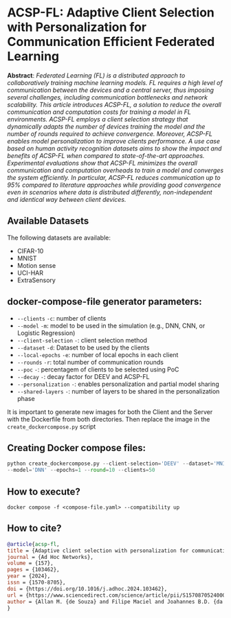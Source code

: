 # ACSP-FL: Adaptive Client Selection with Personalization for Communication Efficient Federated Learning

**Abstract**: *Federated Learning (FL) is a distributed approach to collaboratively training machine learning models. FL requires a high level of communication between the devices and a central server, thus imposing several challenges, including communication bottlenecks and network scalability. This article introduces ACSP-FL, a solution to reduce the overall communication and computation costs for training a model in FL environments. ACSP-FL employs a client selection strategy that dynamically adapts the number of devices training the model and the number of rounds required to achieve convergence. Moreover, ACSP-FL enables model personalization to improve clients performance. A use case based on human activity recognition datasets aims to show the impact and benefits of ACSP-FL when compared to state-of-the-art approaches. Experimental evaluations show that ACSP-FL minimizes the overall communication and computation overheads to train a model and converges the system efficiently. In particular, ACSP-FL reduces communication up to 95% compared to literature approaches while providing good convergence even in scenarios where data is distributed differently, non-independent and identical way between client devices.*

## Available Datasets

The following datasets are available:
- CIFAR-10
- MNIST
- Motion sense
- UCI-HAR
- ExtraSensory

## docker-compose-file generator parameters:
- `--clients` `-c`: number of clients
- `--model` `-m`: model to be used in the simulation (e.g., DNN, CNN, or Logistic Regression)
- `--client-selection` `-`: client selection method 
- `--dataset` `-d`: Dataset to be used by the clients
- `--local-epochs` `-e`:  number of local epochs in each client
- `--rounds` `-r`: total number of communication rounds
- `--poc` `-`: percentagem of clients to be selected using PoC 
- `--decay` `-`: decay factor for DEEV and ACSP-FL
- `--personalization` `-`: enables personalization and partial model sharing
- `--shared-layers` `-`: number of layers to be shared in the personalization phase

It is important to generate new images for both the Client and the Server with the Dockerfile from both directories. Then replace the image in the `create_dockercompose.py` script

## Creating Docker compose files:
```python
python create_dockercompose.py --client-selection='DEEV' --dataset='MNIST' 
--model='DNN' --epochs=1 --round=10 --clients=50 
```

## How to execute?
```shell
docker compose -f <compose-file.yaml> --compatibility up 
```
## How to cite?
```bibtex
@article{acsp-fl,
title = {Adaptive client selection with personalization for communication efficient Federated Learning},
journal = {Ad Hoc Networks},
volume = {157},
pages = {103462},
year = {2024},
issn = {1570-8705},
doi = {https://doi.org/10.1016/j.adhoc.2024.103462},
url = {https://www.sciencedirect.com/science/article/pii/S1570870524000738},
author = {Allan M. {de Souza} and Filipe Maciel and Joahannes B.D. {da Costa} and Luiz F. Bittencourt and Eduardo Cerqueira and Antonio A.F. Loureiro and Leandro A. Villas},
}
```
